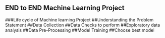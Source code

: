 ## END to END Machine Learning Project

###Life cycle of Machine learning Project
    ##Understanding the Problem Statement
    ##Data Collection
    ##Data Checks to perform
    ##Exploratory data analysis
    ##Data Pre-Processing
    ##Model Training
    ##Choose best model 